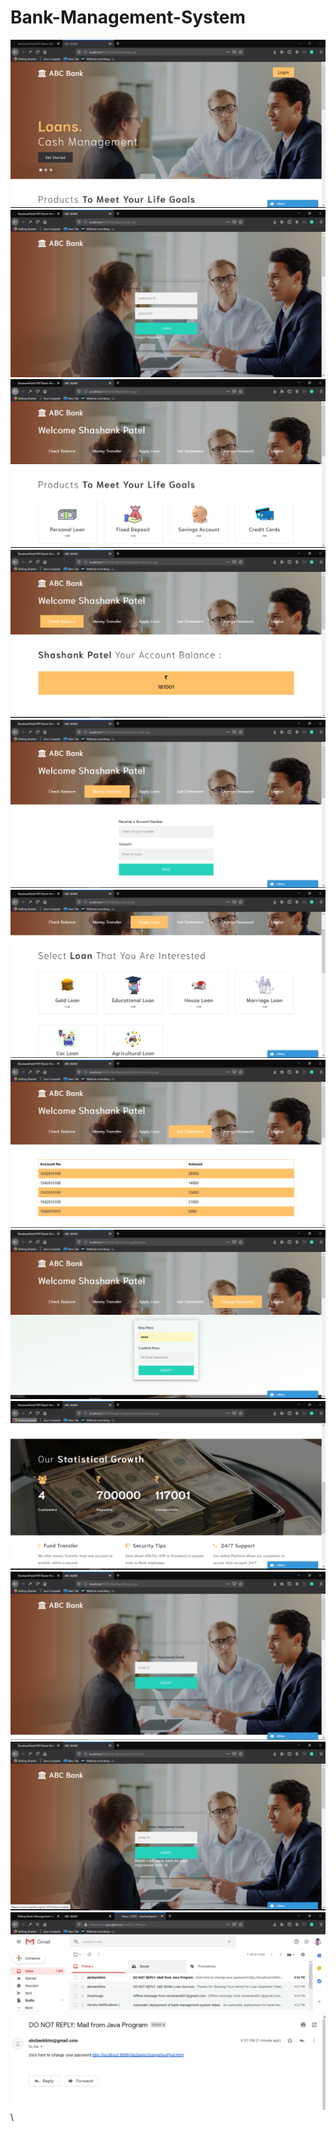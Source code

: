 # Bank-Management-System

![Image description](https://github.com/ShashankPatel1997/Bank-Management-System/blob/master/WebContent/images/1.PNG)\
![Image description](https://github.com/ShashankPatel1997/Bank-Management-System/blob/master/WebContent/images/2.PNG)\
![Image description](https://github.com/ShashankPatel1997/Bank-Management-System/blob/master/WebContent/images/3.PNG)\
![Image description](https://github.com/ShashankPatel1997/Bank-Management-System/blob/master/WebContent/images/4.PNG)\
![Image description](https://github.com/ShashankPatel1997/Bank-Management-System/blob/master/WebContent/images/5.PNG)\
![Image description](https://github.com/ShashankPatel1997/Bank-Management-System/blob/master/WebContent/images/6.PNG)\
![Image description](https://github.com/ShashankPatel1997/Bank-Management-System/blob/master/WebContent/images/7.PNG)\
![Image description](https://github.com/ShashankPatel1997/Bank-Management-System/blob/master/WebContent/images/8.PNG)\
![Image description](https://github.com/ShashankPatel1997/Bank-Management-System/blob/master/WebContent/images/9.PNG)\
![Image description](https://github.com/ShashankPatel1997/Bank-Management-System/blob/master/WebContent/images/10.PNG)\
![Image description](https://github.com/ShashankPatel1997/Bank-Management-System/blob/master/WebContent/images/11.PNG)\
![Image description](https://github.com/ShashankPatel1997/Bank-Management-System/blob/master/WebContent/images/12.PNG)\
![Image description](https://github.com/ShashankPatel1997/Bank-Management-System/blob/master/WebContent/images/13.PNG)\

